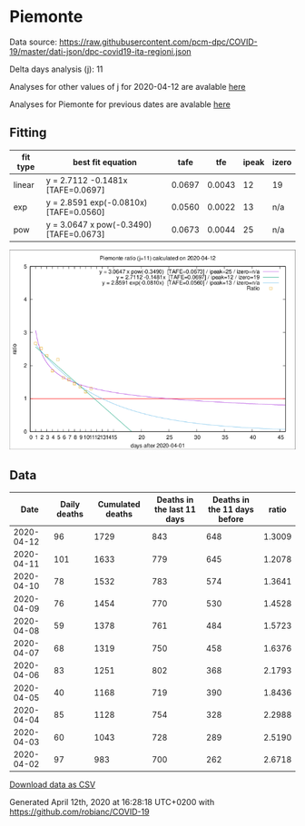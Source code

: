 # Piemonte

Data source: https://raw.githubusercontent.com/pcm-dpc/COVID-19/master/dati-json/dpc-covid19-ita-regioni.json

Delta days analysis (j): 11

Analyses for other values of j for 2020-04-12 are avalable [here](../README.md)

Analyses for Piemonte for previous dates are avalable [here](../../README.md)

## Fitting 
|fit type|best fit equation|tafe|tfe|ipeak|izero|
|-------|-----|--------|------|---|---|
|linear|y = 2.7112 -0.1481x  [TAFE=0.0697]|0.0697|0.0043|12|19|
|exp|y = 2.8591 exp(-0.0810x)  [TAFE=0.0560]|0.0560|0.0022|13|n/a|
|pow|y = 3.0647 x pow(-0.3490)  [TAFE=0.0673]|0.0673|0.0044|25|n/a|

![Plot](COVID-19_piemonte_j11_2020-04-12.png)

## Data
|Date|Daily deaths|Cumulated deaths|Deaths in the last 11 days|Deaths in the 11 days before|ratio|
|----|----------|-----------|-------|--------------------|-----|
|2020-04-12|96|1729|843|648|1.3009|
|2020-04-11|101|1633|779|645|1.2078|
|2020-04-10|78|1532|783|574|1.3641|
|2020-04-09|76|1454|770|530|1.4528|
|2020-04-08|59|1378|761|484|1.5723|
|2020-04-07|68|1319|750|458|1.6376|
|2020-04-06|83|1251|802|368|2.1793|
|2020-04-05|40|1168|719|390|1.8436|
|2020-04-04|85|1128|754|328|2.2988|
|2020-04-03|60|1043|728|289|2.5190|
|2020-04-02|97|983|700|262|2.6718|

[Download data as CSV](COVID-19_piemonte_j11_2020-04-12.csv)

Generated April 12th, 2020 at 16:28:18 UTC+0200 with https://github.com/robianc/COVID-19

